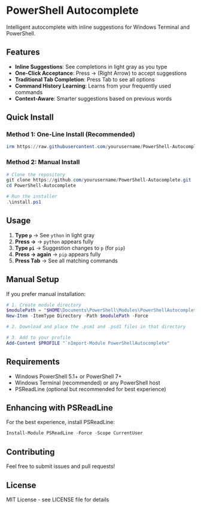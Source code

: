 # PowerShell Autocomplete

Intelligent autocomplete with inline suggestions for Windows Terminal and PowerShell.

## Features

- **Inline Suggestions**: See completions in light gray as you type
- **One-Click Acceptance**: Press → (Right Arrow) to accept suggestions  
- **Traditional Tab Completion**: Press Tab to see all options
- **Command History Learning**: Learns from your frequently used commands
- **Context-Aware**: Smarter suggestions based on previous words

## Quick Install

### Method 1: One-Line Install (Recommended)
```powershell
irm https://raw.githubusercontent.com/yourusername/PowerShell-Autocomplete/main/install.ps1 | iex
```

### Method 2: Manual Install
```powershell
# Clone the repository
git clone https://github.com/yourusername/PowerShell-Autocomplete.git
cd PowerShell-Autocomplete

# Run the installer
.\install.ps1
```

## Usage

1. **Type `p`** → See `ython` in light gray
2. **Press →** → `python` appears fully  
3. **Type `pi`** → Suggestion changes to `p` (for `pip`)
4. **Press → again** → `pip` appears fully
5. **Press Tab** → See all matching commands

## Manual Setup

If you prefer manual installation:

```powershell
# 1. Create module directory
$modulePath = "$HOME\Documents\PowerShell\Modules\PowerShellAutocomplete"
New-Item -ItemType Directory -Path $modulePath -Force

# 2. Download and place the .psm1 and .psd1 files in that directory

# 3. Add to your profile
Add-Content $PROFILE "`nImport-Module PowerShellAutocomplete"
```

## Requirements

- Windows PowerShell 5.1+ or PowerShell 7+
- Windows Terminal (recommended) or any PowerShell host
- PSReadLine (optional but recommended for best experience)

## Enhancing with PSReadLine

For the best experience, install PSReadLine:
```powershell
Install-Module PSReadLine -Force -Scope CurrentUser
```

## Contributing

Feel free to submit issues and pull requests!

## License

MIT License - see LICENSE file for details